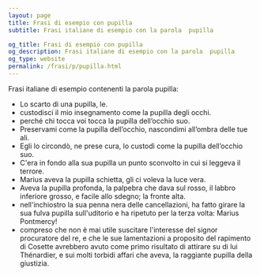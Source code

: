 ```yaml
---
layout: page
title: Frasi di esempio con pupilla 
subtitle: Frasi italiane di esempio con la parola  pupilla

og_title: Frasi di esempio con pupilla 
og_description: Frasi italiane di esempio con la parola  pupilla
og_type: website
permalink: /frasi/p/pupilla.html
---
```


Frasi italiane di esempio contenenti la parola pupilla:


- Lo scarto di una pupilla, le.
- custodisci il mio insegnamento come la pupilla degli occhi.
- perché chi tocca voi tocca la pupilla dell’occhio suo.
- Preservami come la pupilla dell’occhio, nascondimi all’ombra delle tue ali.
- Egli lo circondò, ne prese cura, lo custodì come la pupilla dell’occhio suo.
- C'era in fondo alla sua pupilla un punto sconvolto in cui si leggeva il terrore.
- Marius aveva la pupilla schietta, gli ci voleva la luce vera.
- Aveva la pupilla profonda, la palpebra che dava sul rosso, il labbro inferiore grosso, e facile allo sdegno; la fronte alta.
- nell'inchiostro la sua penna nera delle cancellazioni, ha fatto girare la sua fulva pupilla sull'uditorio e ha ripetuto per la terza volta: Marius Pontmercy!
- compreso che non è mai utile suscitare l'interesse del signor procuratore del re, e che le sue lamentazioni a proposito del rapimento di Cosette avrebbero avuto come primo risultato di attirare su di lui Thénardier, e sui molti torbidi affari che aveva, la raggiante pupilla della giustizia.
